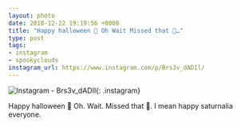 ```yaml
---
layout: photo
date: 2018-12-22 19:19:56 +0000
title: "Happy halloween 🎃 Oh Wait Missed that 🚤…"
type: post
tags:
- instagram
- spookyclouds
instagram_url: https://www.instagram.com/p/Brs3v_dADIl/
---
```


![Instagram - Brs3v_dADIl](https://lildude.github.io/img/Brs3v_dADIl.jpg){: .instagram}

Happy halloween 🎃 Oh. Wait. Missed that 🚤. I mean happy saturnalia everyone. 
